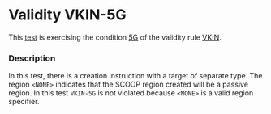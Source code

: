 # Validity VKIN-5G

This [test](.) is exercising the condition [5G](../Readme.md) of the validity rule [VKIN](../../vkin/Readme.md).

### Description

In this test, there is a creation instruction with a target of separate type. The region `<NONE>` indicates that the SCOOP region created will be a passive region. In this test `VKIN-5G` is not violated because `<NONE>` is a valid region specifier.
